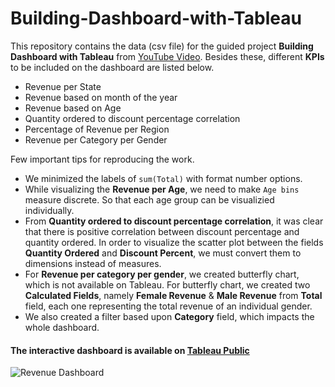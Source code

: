 # Building-Dashboard-with-Tableau
This repository contains the data (csv file) for the guided project **Building Dashboard with Tableau** from [YouTube Video](https://www.youtube.com/watch?v=_qReGTOrKTk). Besides these, different **KPIs** to be included on the dashboard are listed below.
- Revenue per State
- Revenue based on month of the year
- Revenue based on Age
- Quantity ordered to discount percentage correlation
- Percentage of Revenue per Region
- Revenue per Category per Gender

Few important tips for reproducing the work.
- We minimized the labels of `sum(Total)` with format number options.
- While visualizing the **Revenue per Age**, we need to make `Age bins` measure discrete. So that each age group can be visualizied individually.
- From **Quantity ordered to discount percentage correlation**, it was clear that there is positive correlation between discount percentage and quantity ordered. In order to visualize the scatter plot between the fields **Quantity Ordered** and **Discount Percent**, we must convert them to dimensions instead of measures.
- For **Revenue per category per gender**, we created butterfly chart, which is not available on Tableau. For butterfly chart, we created two **Calculated Fields**, namely **Female Revenue** & **Male Revenue** from **Total** field, each one representing the total revenue of an individual gender.
- We also created a filter based upon **Category** field, which impacts the whole dashboard.


#### The interactive dashboard is available on [Tableau Public](https://public.tableau.com/views/RevenueDashboard_16638319859020/RevenueDashboard?:language=en-US&:display_count=n&:origin=viz_share_link)

![Revenue Dashboard](https://user-images.githubusercontent.com/86017045/191694816-8aa4e4a6-d964-4bbc-907a-ab1095fa75be.png)
